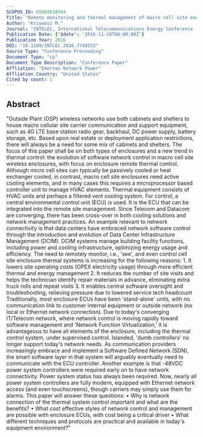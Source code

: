 ```yaml
---
SCOPUS_ID: 85002618504
Title: "Remote monitoring and thermal management of macro cell site enclosures"
Author: "Krzywosz M."
Journal: "INTELEC, International Telecommunications Energy Conference (Proceedings)"
Publication Date: {'$date': '2016-11-18T00:00:00Z'}
Publication Year: 2016
DOI: "10.1109/INTLEC.2016.7749153"
Source Type: "Conference Proceeding"
Document Type: "cp"
Document Type Description: "Conference Paper"
Affliation: "Emerson Network Power"
Affliation Country: "United States"
Cited by count: 1
---
```


## Abstract
"Outside Plant (OSP) wireless networks use both cabinets and shelters to house macro cellular site carrier communication and support equipment, such as 4G LTE base station radio gear, backhaul, DC power supply, battery storage, etc. Based upon real estate or deployment application restrictions, there will always be a need for some mix of cabinets and shelters. The focus of this paper shall be on both types of enclosures and a new trend in thermal control: the evolution of software network control in macro cell site wireless enclosures, with focus on enclosure remote thermal control. Although micro cell sites can typically be passively cooled or heat exchanger cooled, in contrast, macro cell site enclosures need active cooling elements, and in many cases this requires a microprocessor based controller unit to manage HVAC elements. Thermal equipment consists of HVAC units and perhaps a filtered vent cooling system. For control, a central environmental control unit (ECU) is used. It is the ECU that can be integrated into the remote site management. Since Telecom and Datacom are converging, there has been cross-over in both cooling solutions and network management practices. An example relevant to network connectivity is that data centers have embraced network software control through the introduction and evolution of Data Center Infrastructure Management (DCIM). DCIM systems manage building facility functions, including power and cooling infrastructure, optimizing energy usage and efficiency. The need to remotely monitor, i.e., 'see', and even control cell site enclosure thermal systems is increasing for the following reasons: 1. It lowers site operating costs (OPEX electricity usage) through more efficient thermal and energy management 2. It reduces the number of site visits and helps the technician identify repair materials in advance, eliminating extra truck rolls and repeat visits 3. It enables central software oversight and troubleshooting, relieving pressure due to lowered service tech headcount Traditionally, most enclosure ECUs have been 'stand-alone' units, with no communication link to customer internal equipment or outside network (no local or Ethernet network connection). Due to today's converging IT/Telecom network, where network control is moving rapidly toward software management and 'Network Function Virtualization,' it is advantageous to have all elements of the enclosure, including the thermal control system, under supervised control. Islanded, 'dumb controllers' no longer support today's network needs. As communication providers increasingly embrace and implement a Software Defined Network (SDN), the smart software layer in that system will arguably eventually need to communicate with the ECU controller. Another example is that -48VDC power system controllers were required early on to have network connectivity. Power system status has always been required. Now, nearly all power system controllers are fully modern, equipped with Ethernet network access (and even touchscreens), though carriers may simply use them for alarms. This paper will answer these questions: • Why is network connection of the thermal system control important and what are the benefits? • What cost effective styles of network control and management are possible with enclosure ECUs, with cost being a critical driver • What different techniques and protocols are practical and available in today's equipment environment?"
